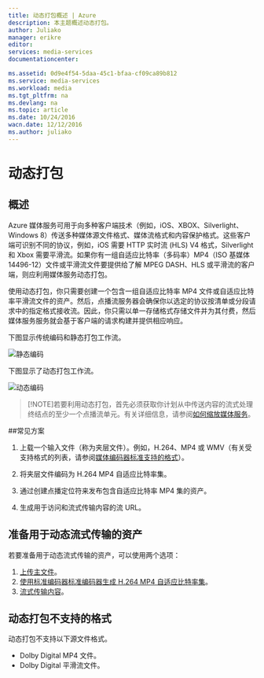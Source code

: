 ```yaml
---
title: 动态打包概述 | Azure
description: 本主题概述动态打包。
author: Juliako
manager: erikre
editor: 
services: media-services
documentationcenter: 

ms.assetid: 0d9e4f54-5daa-45c1-bfaa-cf09ca89b812
ms.service: media-services
ms.workload: media
ms.tgt_pltfrm: na
ms.devlang: na
ms.topic: article
ms.date: 10/24/2016
wacn.date: 12/12/2016
ms.author: juliako
---
```


# 动态打包
## 概述
Azure 媒体服务可用于向多种客户端技术（例如，iOS、XBOX、Silverlight、Windows 8）传送多种媒体源文件格式、媒体流格式和内容保护格式。这些客户端可识别不同的协议，例如，iOS 需要 HTTP 实时流 (HLS) V4 格式，Silverlight 和 Xbox 需要平滑流。如果你有一组自适应比特率（多码率）MP4（ISO 基媒体 14496-12）文件或平滑流文件要提供给了解 MPEG DASH、HLS 或平滑流的客户端，则应利用媒体服务动态打包。

使用动态打包，你只需要创建一个包含一组自适应比特率 MP4 文件或自适应比特率平滑流文件的资产。然后，点播流服务器会确保你以选定的协议按清单或分段请求中的指定格式接收流。因此，你只需以单一存储格式存储文件并为其付费，然后媒体服务服务就会基于客户端的请求构建并提供相应响应。

下图显示传统编码和静态打包工作流。

![静态编码](./media/media-services-dynamic-packaging-overview/media-services-static-packaging.png)

下图显示了动态打包工作流。

![动态编码](./media/media-services-dynamic-packaging-overview/media-services-dynamic-packaging.png)

>[!NOTE]若要利用动态打包，首先必须获取你计划从中传送内容的流式处理终结点的至少一个点播流单元。有关详细信息，请参阅[如何缩放媒体服务](./media-services-manage-origins.md#scale_streaming_endpoints)。

##常见方案

1. 上载一个输入文件（称为夹层文件）。例如，H.264、MP4 或 WMV（有关受支持格式的列表，请参阅[媒体编码器标准支持的格式](./media-services-media-encoder-standard-formats.md)）。

1. 将夹层文件编码为 H.264 MP4 自适应比特率集。

1. 通过创建点播定位符来发布包含自适应比特率 MP4 集的资产。

1. 生成用于访问和流式传输内容的流 URL。

## 准备用于动态流式传输的资产
若要准备用于动态流式传输的资产，可以使用两个选项：

1. [上传主文件](./media-services-dotnet-upload-files.md)。
2. [使用标准编码器标准编码器生成 H.264 MP4 自适应比特率集](./media-services-dotnet-encode-with-media-encoder-standard.md)。
3. [流式传输内容](./media-services-deliver-content-overview.md)。

## <a id="unsupported_formats"></a>动态打包不支持的格式
动态打包不支持以下源文件格式。

* Dolby Digital MP4 文件。
* Dolby Digital 平滑流文件。

<!---HONumber=Mooncake_1205_2016-->